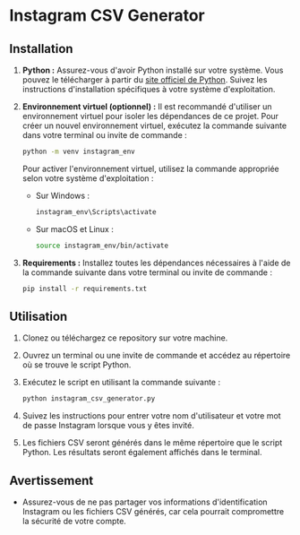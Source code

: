 # Instagram CSV Generator

## Installation

1. **Python :** Assurez-vous d'avoir Python installé sur votre système. Vous pouvez le télécharger à partir du [site officiel de Python](https://www.python.org/downloads/). Suivez les instructions d'installation spécifiques à votre système d'exploitation.

2. **Environnement virtuel (optionnel) :** Il est recommandé d'utiliser un environnement virtuel pour isoler les dépendances de ce projet. Pour créer un nouvel environnement virtuel, exécutez la commande suivante dans votre terminal ou invite de commande :

    ```bash
    python -m venv instagram_env
    ```

    Pour activer l'environnement virtuel, utilisez la commande appropriée selon votre système d'exploitation :

    - Sur Windows :

        ```bash
        instagram_env\Scripts\activate
        ```

    - Sur macOS et Linux :

        ```bash
        source instagram_env/bin/activate
        ```

3. **Requirements :** Installez toutes les dépendances nécessaires à l'aide de la commande suivante dans votre terminal ou invite de commande :

    ```bash
    pip install -r requirements.txt
    ```

## Utilisation

1. Clonez ou téléchargez ce repository sur votre machine.

2. Ouvrez un terminal ou une invite de commande et accédez au répertoire où se trouve le script Python.

3. Exécutez le script en utilisant la commande suivante :

    ```bash
    python instagram_csv_generator.py
    ```

4. Suivez les instructions pour entrer votre nom d'utilisateur et votre mot de passe Instagram lorsque vous y êtes invité.

5. Les fichiers CSV seront générés dans le même répertoire que le script Python. Les résultats seront également affichés dans le terminal.

## Avertissement

- Assurez-vous de ne pas partager vos informations d'identification Instagram ou les fichiers CSV générés, car cela pourrait compromettre la sécurité de votre compte.

